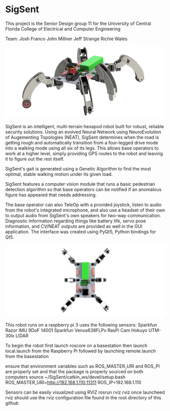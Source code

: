 # SigSent

This project is the Senior Design group 11 for the University of Central Florida College of Electrical and Computer Engineering

Team:
	Josh Franco	
	John Millner
	Jeff Strange
	Richie Wales

![Side View](right.png)

SigSent is an intelligent, multi-terrain hexapod robot built for robust, reliable security solutions. Using an evolved Neural Network using NeuroEvolution of Augementing Topologies (NEAT), SigSent determines when the road is getting rough and automatically transition from a four-legged drive mode into a walking mode using all six of its legs. This allows base operators to work at a higher level, simply providing GPS routes to the robot and leaving it to figure out the rest itself.

SigSent's gait is generated using a Genetic Algorithm to find the most optimal, stable walking motion under its given load.

SigSent features a computer vision module that runs a basic pedestrian detection algorithm so that base operators can be notified if an anomalous figure has appeared that needs addressing.

The base operator can also TeleOp with a provided joystick, listen to audio from the robot's integrated microphone, and also use a headset of their own to output audio from SigSent's own speakers for two-way communication. Diagnostic information regarding things like battery life, servo pose information, and CV/NEAT outputs are provided as well in the GUI application. The interface was created using PyQt5, Python bindings for Qt5.

![Top View](top.png)

This robot runs on a raspberry pi 3 uses the following sensors:
	Sparkfun Razor IMU 9DoF 14001
	Sparkfun Venus638FLPx
	RasPi Cam
	Hokuyo UTM-30lx LIDAR
	
To begin the robot first launch roscore on a basestation
then launch local.launch from the Raspberry Pi
followed by launching remote.launch from the basestation

ensure that environment variables such as ROS_MASTER_URI and ROS_PI are properly set and that the package is properly sourced on both computers
	source ~/SigSent/catkin_ws/devel/setup.bash
	ROS_MASTER_URI=http://192.168.1.110:11311
	ROS_IP=192.168.1.110

Sensors can be easily visualized using RVIZ
	rosrun rviz rviz
		once launcheed rviz should use the rviz configuration file found in the root directory of this github